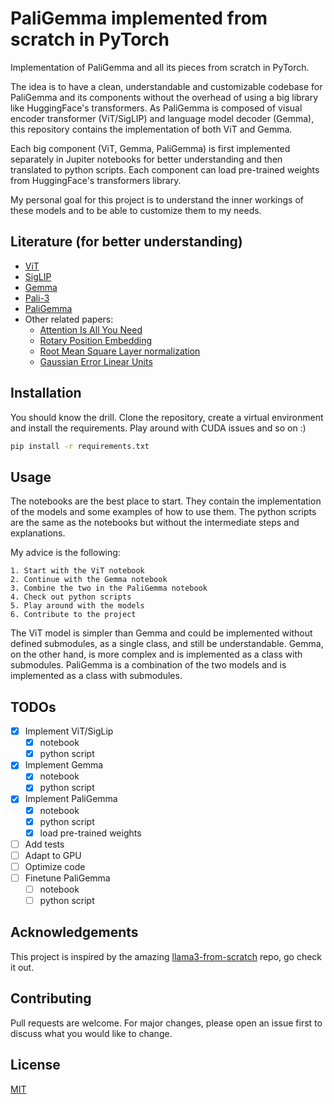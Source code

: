# PaliGemma implemented from scratch in PyTorch
Implementation of PaliGemma and all its pieces from scratch in PyTorch.

The idea is to have a clean, understandable and customizable codebase for PaliGemma and its components without the overhead of using a big library like HuggingFace's transformers. As PaliGemma is composed of visual encoder transformer (ViT/SigLIP) and language model decoder (Gemma), this repository contains the implementation of both ViT and Gemma. 

Each big component (ViT, Gemma, PaliGemma) is first implemented separately in Jupiter notebooks for better understanding and then translated to python scripts. Each component can load pre-trained weights from HuggingFace's transformers library.

My personal goal for this project is to understand the inner workings of these models and to be able to customize them to my needs.

## Literature (for better understanding)
 - [ViT](https://arxiv.org/abs/2010.11929)
 - [SigLIP](https://arxiv.org/abs/2303.15343)
 - [Gemma](https://arxiv.org/abs/2403.08295)
 - [Pali-3](https://arxiv.org/abs/2310.09199)
 - [PaliGemma](https://github.com/google-research/big_vision/blob/main/big_vision/configs/proj/paligemma/README.md)
 - Other related papers:
    - [Attention Is All You Need](https://arxiv.org/abs/1706.03762)
    - [Rotary Position Embedding](https://arxiv.org/abs/2104.09864v5)
    - [Root Mean Square Layer normalization](https://arxiv.org/abs/1910.07467)
    - [Gaussian Error Linear Units](https://arxiv.org/abs/1606.08415v5)

## Installation
You should know the drill. Clone the repository, create a virtual environment and install the requirements.
Play around with CUDA issues and so on :) 
```bash
pip install -r requirements.txt
```

## Usage
The notebooks are the best place to start. They contain the implementation of the models and some examples of how to use them. The python scripts are the same as the notebooks but without the intermediate steps and explanations.

My advice is the following:

    1. Start with the ViT notebook
    2. Continue with the Gemma notebook
    3. Combine the two in the PaliGemma notebook
    4. Check out python scripts
    5. Play around with the models
    6. Contribute to the project

The ViT model is simpler than Gemma and could be implemented without defined submodules, as a single class, and still be understandable. Gemma, on the other hand, is more complex and is implemented as a class with submodules. PaliGemma is a combination of the two models and is implemented as a class with submodules. 

## TODOs
- [x] Implement ViT/SigLip
    - [x] notebook
    - [x] python script
- [x] Implement Gemma
    - [x] notebook
    - [x] python script
- [x] Implement PaliGemma
    - [x] notebook
    - [x] python script
    - [x] load pre-trained weights
- [ ] Add tests
- [ ] Adapt to GPU
- [ ] Optimize code
- [ ] Finetune PaliGemma
    - [ ] notebook
    - [ ] python script

## Acknowledgements
This project is inspired by the amazing [llama3-from-scratch](https://github.com/naklecha/llama3-from-scratch) repo, go check it out.

## Contributing
Pull requests are welcome. For major changes, please open an issue first to discuss what you would like to change.

## License
[MIT](https://choosealicense.com/licenses/mit/)
